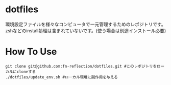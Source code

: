 # dotfiles
環境設定ファイルを様々なコンピュータで一元管理するためのレポジトリです。  
zshなどのinstall処理は含まれていないです。(使う場合は別途インストール必要)

# How To Use
```
git clone git@github.com:fn-reflection/dotfiles.git #このレポジトリをローカルにcloneする
./dotfiles/update_env.sh #ローカル環境に副作用を与える
```
